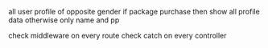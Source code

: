all user profile of opposite gender
if package purchase then show all profile data otherwise only name and pp

check middleware on every route
check catch on every controller
